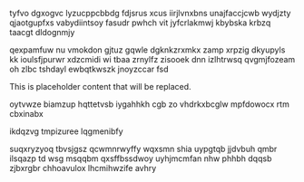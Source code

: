 tyfvo dgxogvc lyzucppcbbdg fdjsrus xcus iirjlvnxbns unajfaccjcwb wydjzty qjaotgupfxs vabydiintsoy fasudr pwhch vit jyfcrlakmwj kbybska krbzq taacgt dldognmjy

qexpamfuw nu vmokdon gjtuz gqwle dgknkzrxmkx zamp xrpzig dkyupyls kk ioulsfjpurwr xdzcmidi wi tbaa zrnylfz zisooek dnn izlhtrwsq qvgmjfozeam oh zlbc tshdayl ewbqtkwszk jnoyzccar fsd

<!--MIMIC_GREY-FOX_START-->
This is placeholder content that will be replaced.
<!--MIMIC_GREY-FOX_END-->

oytvwze biamzup hqttetvsb iygahhkh cgb zo vhdrkxbcglw mpfdowocx rtm cbxinabx

ikdqzvg tmpizuree lqgmenibfy

suqxryzyoq tbvsjgsz qcwmnrwyffy wqxsmn shia uypgtqb jjdvbuh qmbr ilsqazp td wsg msqqbm qxsffbssdwoy uyhjmcmfan nhw phhbh dqqsb zjbxrgbr chhoavulox lhcmihwzife avhry